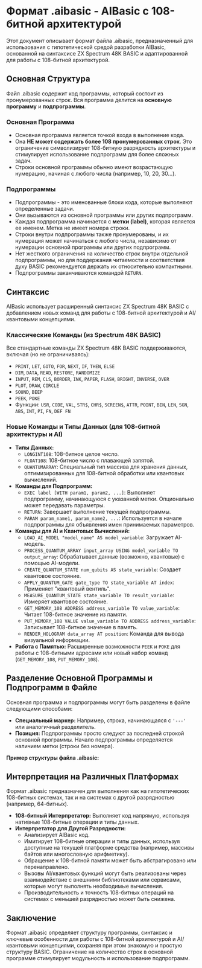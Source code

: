 # Формат .aibasic - AIBasic с 108-битной архитектурой

Этот документ описывает формат файла .aibasic, предназначенный для использования с гипотетической средой разработки AIBasic, основанной на синтаксисе ZX Spectrum 48K BASIC и адаптированной для работы с 108-битной архитектурой.

## Основная Структура

Файл .aibasic содержит код программы, который состоит из пронумерованных строк. Вся программа делится на **основную программу** и **подпрограммы**.

### Основная Программа

*   Основная программа является точкой входа в выполнение кода.
*   Она **НЕ может содержать более 108 пронумерованных строк**. Это ограничение символизирует 108-битную разрядность архитектуры и стимулирует использование подпрограмм для более сложных задач.
*   Строки основной программы обычно имеют возрастающую нумерацию, начиная с любого числа (например, 10, 20, 30...).

### Подпрограммы

*   Подпрограммы - это именованные блоки кода, которые выполняют определенные задачи.
*   Они вызываются из основной программы или других подпрограмм.
*   Каждая подпрограмма начинается с **метки (label)**, которая является ее именем. Метка не имеет номера строки.
*   Строки внутри подпрограммы также пронумерованы, и их нумерация может начинаться с любого числа, независимо от нумерации основной программы или других подпрограмм.
*   Нет жесткого ограничения на количество строк внутри отдельной подпрограммы, но для поддержания читаемости и соответствия духу BASIC рекомендуется держать их относительно компактными.
*   Подпрограммы заканчиваются командой `RETURN`.

## Синтаксис

AIBasic использует расширенный синтаксис ZX Spectrum 48K BASIC с добавлением новых команд для работы с 108-битной архитектурой и AI/квантовыми концепциями.

### Классические Команды (из Spectrum 48K BASIC)

Все стандартные команды ZX Spectrum 48K BASIC поддерживаются, включая (но не ограничиваясь):

*   `PRINT`, `LET`, `GOTO`, `FOR`, `NEXT`, `IF`, `THEN`, `ELSE`
*   `DIM`, `DATA`, `READ`, `RESTORE`, `RANDOMIZE`
*   `INPUT`, `REM`, `CLS`, `BORDER`, `INK`, `PAPER`, `FLASH`, `BRIGHT`, `INVERSE`, `OVER`
*   `PLOT`, `DRAW`, `CIRCLE`
*   `SOUND`, `BEEP`
*   `PEEK`, `POKE`
*   Функции: `USR`, `CODE`, `VAL`, `STR$`, `CHR$`, `SCREEN$`, `ATTR`, `POINT`, `BIN`, `LEN`, `SGN`, `ABS`, `INT`, `PI`, `FN`, `DEF FN`

### Новые Команды и Типы Данных (для 108-битной архитектуры и AI)

*   **Типы Данных:**
    *   `LONGINT108`: 108-битное целое число.
    *   `FLOAT108`: 108-битное число с плавающей запятой.
    *   `QUANTUMARRAY`: Специальный тип массива для хранения данных, оптимизированных для 108-битной обработки или квантовых вычислений.
*   **Команды для Подпрограмм:**
    *   `EXEC label [WITH param1, param2, ...]`: Выполняет подпрограмму, начинающуюся с указанной метки. Опционально может передавать параметры.
    *   `RETURN`: Завершает выполнение текущей подпрограммы.
    *   `PARAM param_name1, param_name2, ...`: Используется в начале подпрограммы для объявления имен принимаемых параметров.
*   **Команды для AI и Квантовых Вычислений:**
    *   `LOAD_AI_MODEL "model_name" AS model_variable`: Загружает AI-модель.
    *   `PROCESS_QUANTUM_ARRAY input_array USING model_variable TO output_array`: Обрабатывает данные (возможно, квантовые) с помощью AI-модели.
    *   `CREATE_QUANTUM_STATE num_qubits AS state_variable`: Создает квантовое состояние.
    *   `APPLY_QUANTUM_GATE gate_type TO state_variable AT index`: Применяет "квантовый вентиль".
    *   `MEASURE_QUANTUM_STATE state_variable TO result_variable`: Измеряет квантовое состояние.
    *   `GET_MEMORY_108 ADDRESS address_variable TO value_variable`: Читает 108-битное значение из памяти.
    *   `PUT_MEMORY_108 VALUE value_variable TO ADDRESS address_variable`: Записывает 108-битное значение в память.
    *   `RENDER_HOLOGRAM data_array AT position`: Команда для вывода визуальной информации.
*   **Работа с Памятью:** Расширенные возможности `PEEK` и `POKE` для работы с 108-битными адресами или новый набор команд (`GET_MEMORY_108`, `PUT_MEMORY_108`).

## Разделение Основной Программы и Подпрограмм в Файле

Основная программа и подпрограммы могут быть разделены в файле следующими способами:

*   **Специальный маркер:** Например, строка, начинающаяся с `'---'` или аналогичный разделитель.
*   **Позиция:** Подпрограммы просто следуют за последней строкой основной программы. Начало подпрограммы определяется наличием метки (строки без номера).

**Пример структуры файла .aibasic:**

## Интерпретация на Различных Платформах

Формат .aibasic предназначен для выполнения как на гипотетических 108-битных системах, так и на системах с другой разрядностью (например, 64-битных).

*   **108-битный Интерпретатор:** Выполняет код напрямую, используя нативные 108-битные операции и типы данных.
*   **Интерпретатор для Другой Разрядности:**
    *   Анализирует AIBasic код.
    *   Имитирует 108-битные операции и типы данных, используя доступные на текущей платформе средства (например, массивы байтов или многословную арифметику).
    *   Обращение к 108-битной памяти может быть абстрагировано или перенаправлено.
    *   Вызовы AI/квантовых функций могут быть реализованы через взаимодействие с внешними библиотеками или сервисами, которые могут выполнять необходимые вычисления.
    *   Производительность и точность 108-битных операций на системах с меньшей разрядностью может быть снижена.

## Заключение

Формат .aibasic определяет структуру программы, синтаксис и ключевые особенности для работы с 108-битной архитектурой и AI/квантовыми концепциями, сохраняя при этом знакомую и простую структуру BASIC. Ограничение на количество строк в основной программе стимулирует модульность и использование подпрограмм.
